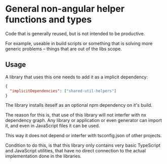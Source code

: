 # General non-angular helper functions and types

Code that is generally reused, but is not intended to be productive.

For example, useable in build scripts or something that is solving more generic problems – things that are out of the libs scope.

## Usage

A library that uses this one needs to add it as a implicit dependency:

```json
{
  "implicitDependencies": ["shared-util-helpers"]
}
```

The library installs iteself as an optional npm dependency on it's build.

The reason for this is, that use of this library will not interfer with nx dependency graph. Any library or application or even generator can import it, and even in JavaScript files it can be used.

This way it does not depend or interfer with tsconfig.json of other projects.

Condition to do this, is that this library only contains very basic TypeScript and JavaScript utilities, that have no direct connection to the actual implementation done in the libraries.

